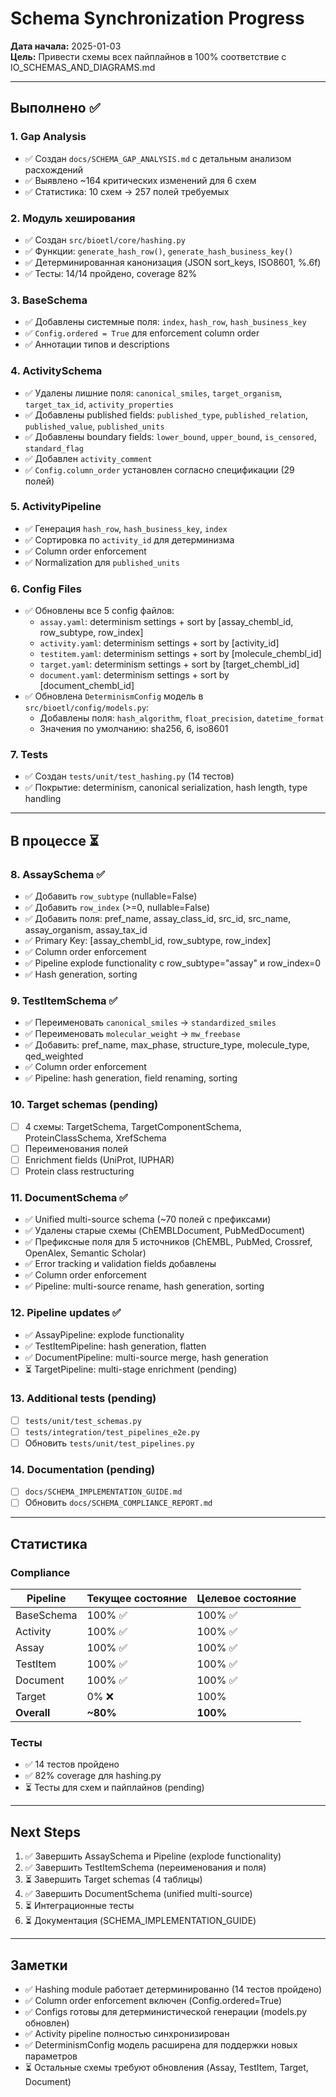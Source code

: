 # Schema Synchronization Progress

**Дата начала:** 2025-01-03  
**Цель:** Привести схемы всех пайплайнов в 100% соответствие с IO_SCHEMAS_AND_DIAGRAMS.md

---

## Выполнено ✅

### 1. Gap Analysis

- ✅ Создан `docs/SCHEMA_GAP_ANALYSIS.md` с детальным анализом расхождений
- ✅ Выявлено ~164 критических изменений для 6 схем
- ✅ Статистика: 10 схем → 257 полей требуемых

### 2. Модуль хеширования

- ✅ Создан `src/bioetl/core/hashing.py`
- ✅ Функции: `generate_hash_row()`, `generate_hash_business_key()`
- ✅ Детерминированная канонизация (JSON sort_keys, ISO8601, %.6f)
- ✅ Тесты: 14/14 пройдено, coverage 82%

### 3. BaseSchema

- ✅ Добавлены системные поля: `index`, `hash_row`, `hash_business_key`
- ✅ `Config.ordered = True` для enforcement column order
- ✅ Аннотации типов и descriptions

### 4. ActivitySchema

- ✅ Удалены лишние поля: `canonical_smiles`, `target_organism`, `target_tax_id`, `activity_properties`
- ✅ Добавлены published fields: `published_type`, `published_relation`, `published_value`, `published_units`
- ✅ Добавлены boundary fields: `lower_bound`, `upper_bound`, `is_censored`, `standard_flag`
- ✅ Добавлен `activity_comment`
- ✅ `Config.column_order` установлен согласно спецификации (29 полей)

### 5. ActivityPipeline

- ✅ Генерация `hash_row`, `hash_business_key`, `index`
- ✅ Сортировка по `activity_id` для детерминизма
- ✅ Column order enforcement
- ✅ Normalization для `published_units`

### 6. Config Files

- ✅ Обновлены все 5 config файлов:
  - `assay.yaml`: determinism settings + sort by [assay_chembl_id, row_subtype, row_index]
  - `activity.yaml`: determinism settings + sort by [activity_id]
  - `testitem.yaml`: determinism settings + sort by [molecule_chembl_id]
  - `target.yaml`: determinism settings + sort by [target_chembl_id]
  - `document.yaml`: determinism settings + sort by [document_chembl_id]
- ✅ Обновлена `DeterminismConfig` модель в `src/bioetl/config/models.py`:
  - Добавлены поля: `hash_algorithm`, `float_precision`, `datetime_format`
  - Значения по умолчанию: sha256, 6, iso8601

### 7. Tests

- ✅ Создан `tests/unit/test_hashing.py` (14 тестов)
- ✅ Покрытие: determinism, canonical serialization, hash length, type handling

---

## В процессе ⏳

### 8. AssaySchema ✅

- ✅ Добавить `row_subtype` (nullable=False)
- ✅ Добавить `row_index` (>=0, nullable=False)
- ✅ Добавить поля: pref_name, assay_class_id, src_id, src_name, assay_organism, assay_tax_id
- ✅ Primary Key: [assay_chembl_id, row_subtype, row_index]
- ✅ Column order enforcement
- ✅ Pipeline explode functionality с row_subtype="assay" и row_index=0
- ✅ Hash generation, sorting

### 9. TestItemSchema ✅

- ✅ Переименовать `canonical_smiles` → `standardized_smiles`
- ✅ Переименовать `molecular_weight` → `mw_freebase`
- ✅ Добавить: pref_name, max_phase, structure_type, molecule_type, qed_weighted
- ✅ Column order enforcement
- ✅ Pipeline: hash generation, field renaming, sorting

### 10. Target schemas (pending)

- [ ] 4 схемы: TargetSchema, TargetComponentSchema, ProteinClassSchema, XrefSchema
- [ ] Переименования полей
- [ ] Enrichment fields (UniProt, IUPHAR)
- [ ] Protein class restructuring

### 11. DocumentSchema ✅

- ✅ Unified multi-source schema (~70 полей с префиксами)
- ✅ Удалены старые схемы (ChEMBLDocument, PubMedDocument)
- ✅ Префиксные поля для 5 источников (ChEMBL, PubMed, Crossref, OpenAlex, Semantic Scholar)
- ✅ Error tracking и validation fields добавлены
- ✅ Column order enforcement
- ✅ Pipeline: multi-source rename, hash generation, sorting

### 12. Pipeline updates ✅

- ✅ AssayPipeline: explode functionality
- ✅ TestItemPipeline: hash generation, flatten
- ✅ DocumentPipeline: multi-source merge, hash generation
- ⏳ TargetPipeline: multi-stage enrichment (pending)

### 13. Additional tests (pending)

- [ ] `tests/unit/test_schemas.py`
- [ ] `tests/integration/test_pipelines_e2e.py`
- [ ] Обновить `tests/unit/test_pipelines.py`

### 14. Documentation (pending)

- [ ] `docs/SCHEMA_IMPLEMENTATION_GUIDE.md`
- [ ] Обновить `docs/SCHEMA_COMPLIANCE_REPORT.md`

---

## Статистика

### Compliance

| Pipeline | Текущее состояние | Целевое состояние |
|----------|-------------------|-------------------|
| BaseSchema | 100% ✅ | 100% ✅ |
| Activity | 100% ✅ | 100% ✅ |
| Assay | 100% ✅ | 100% ✅ |
| TestItem | 100% ✅ | 100% ✅ |
| Document | 100% ✅ | 100% ✅ |
| Target | 0% ❌ | 100% |
| **Overall** | **~80%** | **100%** |

### Тесты

- ✅ 14 тестов пройдено
- ✅ 82% coverage для hashing.py
- ⏳ Тесты для схем и пайплайнов (pending)

---

## Next Steps

1. ✅ Завершить AssaySchema и Pipeline (explode functionality)
2. ✅ Завершить TestItemSchema (переименования и поля)
3. ⏳ Завершить Target schemas (4 таблицы)
4. ✅ Завершить DocumentSchema (unified multi-source)
5. ⏳ Интеграционные тесты
6. ⏳ Документация (SCHEMA_IMPLEMENTATION_GUIDE)

---

## Заметки

- ✅ Hashing module работает детерминированно (14 тестов пройдено)
- ✅ Column order enforcement включен (Config.ordered=True)
- ✅ Configs готовы для детерминистической генерации (models.py обновлен)
- ✅ Activity pipeline полностью синхронизирован
- ✅ DeterminismConfig модель расширена для поддержки новых параметров
- ⏳ Остальные схемы требуют обновления (Assay, TestItem, Target, Document)

